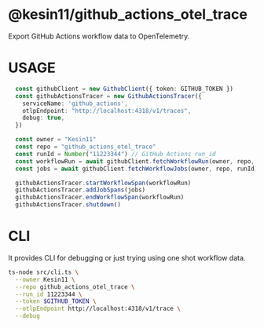 # @kesin11/github_actions_otel_trace
Export GitHub Actions workflow data to OpenTelemetry.

# USAGE

```typescript
  const githubClient = new GithubClient({ token: GITHUB_TOKEN })
  const githubActionsTracer = new GithubActionsTracer({
    serviceName: 'github_actions',
    otlpEndpoint: "http://localhost:4318/v1/traces",
    debug: true,
  })

  const owner = "Kesin11"
  const repo = "github_actions_otel_trace"
  const runId = Number("11223344") // GitHub Actions run_id
  const workflowRun = await githubClient.fetchWorkflowRun(owner, repo, runId)
  const jobs = await githubClient.fetchWorkflowJobs(owner, repo, runId)

  githubActionsTracer.startWorkflowSpan(workflowRun)
  githubActionsTracer.addJobSpans(jobs)
  githubActionsTracer.endWorkflowSpan(workflowRun)
  githubActionsTracer.shutdown()
```

# CLI
It provides CLI for debugging or just trying using one shot workflow data.

```bash
ts-node src/cli.ts \
  --owner Kesin11 \
  --repo github_actions_otel_trace \
  --run_id 11223344 \
  --token $GITHUB_TOKEN \
  --otlpEndpoint http://localhost:4318/v1/trace \
  --debug
```
